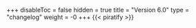 +++
disableToc = false
hidden = true
title = "Version 6.0"
type = "changelog"
weight = -0
+++
{{< piratify >}}
